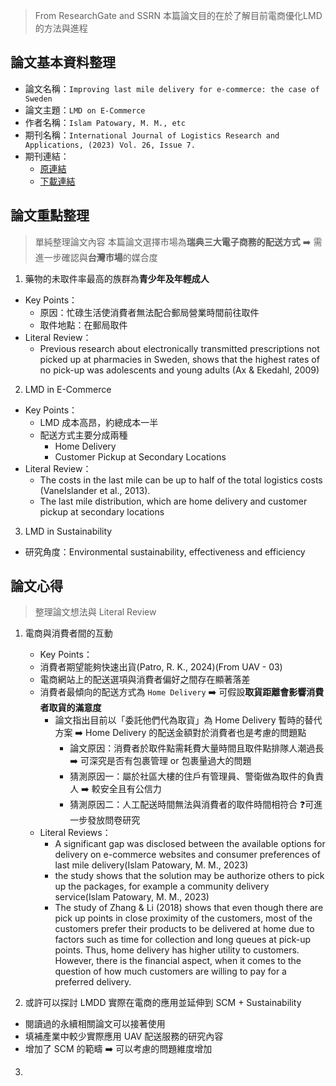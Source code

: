 > From ResearchGate and SSRN
> 本篇論文目的在於了解目前電商優化LMD的方法與進程

## 論文基本資料整理
- 論文名稱：`Improving last mile delivery for e-commerce: the case of Sweden`
- 論文主題：`LMD on E-Commerce`
- 作者名稱：`Islam Patowary, M. M., etc`
- 期刊名稱：`International Journal of Logistics Research and Applications, (2023) Vol. 26, Issue 7.`
- 期刊連結：
  - [原連結](https://www.tandfonline.com/doi/full/10.1080/13675567.2021.1998396)
  - [下載連結](https://papers.ssrn.com/sol3/papers.cfm?abstract_id=3696665)

## 論文重點整理
> 單純整理論文內容
> 本篇論文選擇市場為**瑞典三大電子商務的配送方式** ➡️ 需進一步確認與**台灣市場**的媒合度
1. 藥物的未取件率最高的族群為**青少年及年輕成人**
  - Key Points：
    - 原因：忙碌生活使消費者無法配合郵局營業時間前往取件
    - 取件地點：在郵局取件
  - Literal Review：
    - Previous research about electronically transmitted prescriptions not picked up at pharmacies in Sweden, shows that the highest rates of no pick-up was adolescents and young adults (Ax & Ekedahl, 2009)
2. LMD in E-Commerce
  - Key Points：
    - LMD 成本高昂，約總成本一半
    - 配送方式主要分成兩種
      - Home Delivery
      - Customer Pickup at Secondary Locations
  - Literal Review：
    - The costs in the last mile can be up to half of the total logistics costs (VaneIslander et al., 2013).
    - The last mile distribution, which are home delivery and customer pickup at secondary locations
3. LMD in Sustainability
  - 研究角度：Environmental sustainability, effectiveness and efficiency


## 論文心得
> 整理論文想法與 Literal Review

1. 電商與消費者間的互動
   -  Key Points：
     - 消費者期望能夠快速出貨(Patro, R. K., 2024)(From UAV - 03)
     - 電商網站上的配送選項與消費者偏好之間存在顯著落差
     - 消費者最傾向的配送方式為 `Home Delivery` ➡️ 可假設**取貨距離會影響消費者取貨的滿意度**
       - 論文指出目前以「委託他們代為取貨」為 Home Delivery 暫時的替代方案 ➡️ Home Delivery 的配送金額對於消費者也是考慮的問題點
         - 論文原因：消費者於取件點需耗費大量時間且取件點排隊人潮過長 ➡️ 可深究是否有包裹管理 or 包裹量過大的問題
         - 猜測原因一：屬於社區大樓的住戶有管理員、警衛做為取件的負責人 ➡️ 較安全且有公信力
         - 猜測原因二：人工配送時間無法與消費者的取件時間相符合 ❓可進一步發放問卷研究
   - Literal Reviews：
     - A significant gap was disclosed between the available options for delivery on e-commerce
websites and consumer preferences of last mile delivery(Islam Patowary, M. M., 2023)  
     - the study shows that the solution may be authorize others to pick up the packages, for example a community delivery service(Islam Patowary, M. M., 2023)
     - The study of Zhang & Li (2018) shows that even though there are pick up
points in close proximity of the customers, most of the customers prefer their products to be
delivered at home due to factors such as time for collection and long queues at pick-up points.
Thus, home delivery has higher utility to customers. However, there is the financial aspect,
when it comes to the question of how much customers are willing to pay for a preferred
delivery.

2. 或許可以探討 LMDD 實際在電商的應用並延伸到 SCM + Sustainability
  - 閱讀過的永續相關論文可以接著使用
  - 填補產業中較少實際應用 UAV 配送服務的研究內容
  - 增加了 SCM 的範疇 ➡️ 可以考慮的問題維度增加 
3. 






